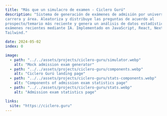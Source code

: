 ```yaml
---
title: "Más que un simulacro de examen - Ciclero Gurú"
description: "Sistema de generación de exámenes de admisión por universidad,
carrera y área. Aleatoriza y distribuye las preguntas de acuerdo al
prospecto/temario más reciente y genera un análisis de datos estadísticos de
exámenes recientes mediante IA. Implementado en JavaScript, React, Next.js, PostgreSQL y
Tailwind."

date: 2024-05-02
index: 0

image:
  - path: "../../assets/projects/ciclero-guru/simulator.webp"
    alt: "Mock admission exam generator"
  - path: "../../assets/projects/ciclero-guru/components.webp"
    alt: "Ciclero Gurú landing page"
  - path: "../../assets/projects/ciclero-guru/stats-components.webp"
    alt: "Components of admission exam statistics page"
  - path: "../../assets/projects/ciclero-guru/stats.webp"
    alt: "Admission exam statistics page"

links:
  site: "https://ciclero.guru"
---
```

